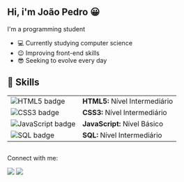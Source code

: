 ## Hi, i'm João Pedro 😀


 I'm a programming student

- 💻 Currently studying computer science
- 😉 Improving front-end skills
- 😎 Seeking to evolve every day

##

## 🚀 Skills


  
<table>
  <tr>
    <td><img src="https://img.shields.io/badge/HTML5-E34F26?style=flat-square&logo=html5&logoColor=white" alt="HTML5 badge" /></td>
    <td><b>HTML5:</b> Nível Intermediário</td>
  </tr>
  <tr>
    <td><img src="https://img.shields.io/badge/CSS3-1572B6?style=flat-square&logo=css3&logoColor=white" alt="CSS3 badge" /></td>
    <td><b>CSS3:</b> Nível Intermediário</td>
  </tr>
  <tr>
    <td><img src="https://img.shields.io/badge/JavaScript-323330?style=flat-square&logo=javascript&logoColor=F7DF1E" alt="JavaScript badge" /></td>
    <td><b>JavaScript:</b> Nível Básico</td>
  </tr>
 <tr>
    <td><img src="https://img.shields.io/badge/SQL-4479A1?style=flat-square&logo=sql&logoColor=white" alt="SQL badge" /></td>
    <td><b>SQL:</b> Nível Intermediário</td>
  </tr>
</table>






##
  
 Connect with me:

<div>
  <a href="https://www.instagram.com/jpestevao_/" target="_blank"><img src="https://img.shields.io/badge/-Instagram-%23E4405F?style=for-the-badge&logo=instagram&logoColor=white" target="_blank"></a>
  <a href="https://www.linkedin.com/in/joaopedrobr/" target="_blank"><img src="https://img.shields.io/badge/-LinkedIn-%230077B5?style=for-the-badge&logo=linkedin&logoColor=white" target="_blank"></a> 
</div>

